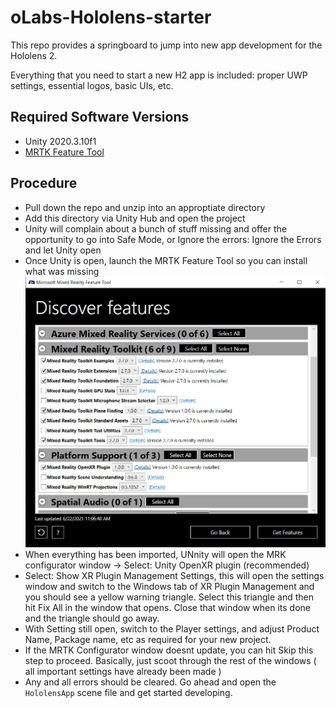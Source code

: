 ﻿# oLabs-Hololens-starter
 This repo provides a springboard to jump into new app development for the Hololens 2.
 
 Everything that you need to start a new H2 app is included: proper UWP settings, essential logos, basic UIs, etc.
 
 
 ## Required Software Versions
 
 * Unity 2020.3.10f1
 * [MRTK Feature Tool](https://docs.microsoft.com/en-us/windows/mixed-reality/develop/unity/welcome-to-mr-feature-tool)


## Procedure 
* Pull down the repo and unzip into an approptiate directory
* Add this directory via Unity Hub and open the project
* Unity will complain about a bunch of stuff missing and offer the opportunity to go into Safe Mode, or Ignore the errors: Ignore the Errors and let Unity open
* Once Unity is open, launch the MRTK Feature Tool so you can install what was missing
![pic](https://github.com/OctoConsulting/oLabs-Hololens-starter/blob/master/Screenshots/FeatureTool.JPG)
* When everything has been imported, UNnity will open the MRK configurator window -> Select: Unity OpenXR plugin (recommended)
* Select: Show XR Plugin Management Settings, this will open the settings window and switch to the Windows tab of XR Plugin Management and you should see a yellow warning triangle. Select this triangle and then hit Fix All in the window that opens. Close that window when its done and the triangle should go away.
* With Setting still open, switch to the Player settings, and adjust Product Name, Package name, etc as required for your new project.
* If the MRTK Configurator window doesnt update, you can hit Skip this step to proceed.  Basically, just scoot through the rest of the windows ( all important settings have already been made )
* Any and all errors should be cleared. Go ahead and open the `HololensApp` scene file and get started developing.


